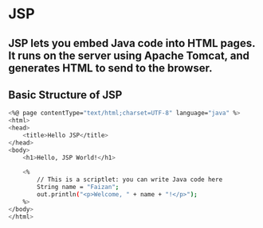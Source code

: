 # JSP

## JSP lets you embed Java code into HTML pages. It runs on the server using Apache Tomcat, and generates HTML to send to the browser.


## Basic Structure of JSP
```bash
<%@ page contentType="text/html;charset=UTF-8" language="java" %>
<html>
<head>
    <title>Hello JSP</title>
</head>
<body>
    <h1>Hello, JSP World!</h1>
    
    <%
        // This is a scriptlet: you can write Java code here
        String name = "Faizan";
        out.println("<p>Welcome, " + name + "!</p>");
    %>
</body>
</html>

```
